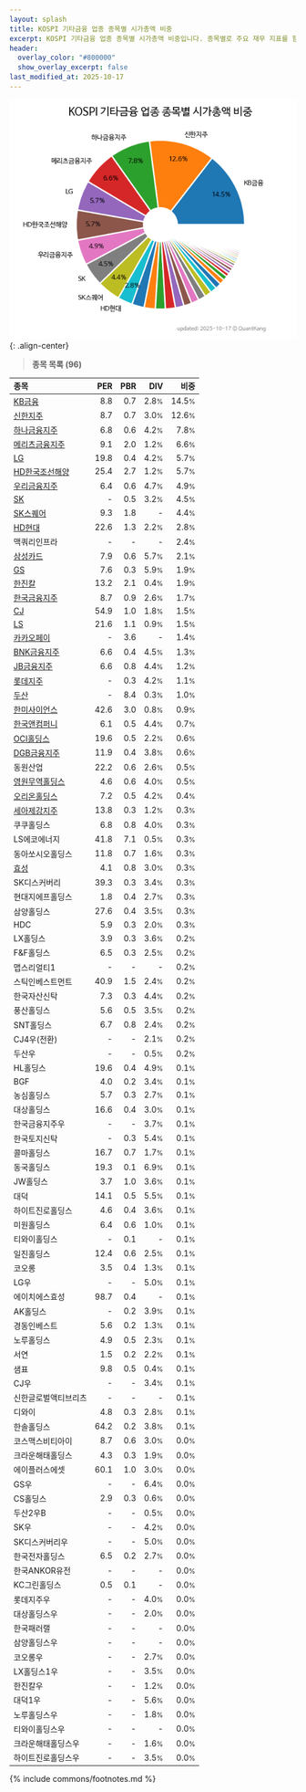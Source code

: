 ```yaml
---
layout: splash
title: KOSPI 기타금융 업종 종목별 시가총액 비중
excerpt: KOSPI 기타금융 업종 종목별 시가총액 비중입니다. 종목별로 주요 재무 지표를 함께 표시합니다.
header:
  overlay_color: "#800000"
  show_overlay_excerpt: false
last_modified_at: 2025-10-17
---
```



![KOSPI 기타금융 업종 종목별 시가총액 비중](/stats/sector/images/kospi_업종_기타금융_종목.png){: .align-center}


> **종목 목록 (96)**<a id="list"></a>

| **종목** | **PER** | **PBR** | **DIV** | **비중** |
| :------- | ------: | ------: | ------: | -------: |
| [KB금융](/105560/) | 8.8 | 0.7 | 2.8<small>%</small> | 14.5<small>%</small> |
| [신한지주](/055550/) | 8.7 | 0.7 | 3.0<small>%</small> | 12.6<small>%</small> |
| [하나금융지주](/086790/) | 6.8 | 0.6 | 4.2<small>%</small> | 7.8<small>%</small> |
| [메리츠금융지주](/138040/) | 9.1 | 2.0 | 1.2<small>%</small> | 6.6<small>%</small> |
| [LG](/003550/) | 19.8 | 0.4 | 4.2<small>%</small> | 5.7<small>%</small> |
| [HD한국조선해양](/009540/) | 25.4 | 2.7 | 1.2<small>%</small> | 5.7<small>%</small> |
| [우리금융지주](/316140/) | 6.4 | 0.6 | 4.7<small>%</small> | 4.9<small>%</small> |
| [SK](/034730/) | - | 0.5 | 3.2<small>%</small> | 4.5<small>%</small> |
| [SK스퀘어](/402340/) | 9.3 | 1.8 | - | 4.4<small>%</small> |
| [HD현대](/267250/) | 22.6 | 1.3 | 2.2<small>%</small> | 2.8<small>%</small> |
| 맥쿼리인프라 | - | - | - | 2.4<small>%</small> |
| [삼성카드](/029780/) | 7.9 | 0.6 | 5.7<small>%</small> | 2.1<small>%</small> |
| [GS](/078930/) | 7.6 | 0.3 | 5.9<small>%</small> | 1.9<small>%</small> |
| [한진칼](/180640/) | 13.2 | 2.1 | 0.4<small>%</small> | 1.9<small>%</small> |
| [한국금융지주](/071050/) | 8.7 | 0.9 | 2.6<small>%</small> | 1.7<small>%</small> |
| [CJ](/001040/) | 54.9 | 1.0 | 1.8<small>%</small> | 1.5<small>%</small> |
| [LS](/006260/) | 21.6 | 1.1 | 0.9<small>%</small> | 1.5<small>%</small> |
| [카카오페이](/377300/) | - | 3.6 | - | 1.4<small>%</small> |
| [BNK금융지주](/138930/) | 6.6 | 0.4 | 4.5<small>%</small> | 1.3<small>%</small> |
| [JB금융지주](/175330/) | 6.6 | 0.8 | 4.4<small>%</small> | 1.2<small>%</small> |
| [롯데지주](/004990/) | - | 0.3 | 4.2<small>%</small> | 1.1<small>%</small> |
| [두산](/000150/) | - | 8.4 | 0.3<small>%</small> | 1.0<small>%</small> |
| [한미사이언스](/008930/) | 42.6 | 3.0 | 0.8<small>%</small> | 0.9<small>%</small> |
| [한국앤컴퍼니](/000240/) | 6.1 | 0.5 | 4.4<small>%</small> | 0.7<small>%</small> |
| [OCI홀딩스](/010060/) | 19.6 | 0.5 | 2.2<small>%</small> | 0.6<small>%</small> |
| [DGB금융지주](/139130/) | 11.9 | 0.4 | 3.8<small>%</small> | 0.6<small>%</small> |
| 동원산업 | 22.2 | 0.6 | 2.6<small>%</small> | 0.5<small>%</small> |
| [영원무역홀딩스](/009970/) | 4.6 | 0.6 | 4.0<small>%</small> | 0.5<small>%</small> |
| [오리온홀딩스](/001800/) | 7.2 | 0.5 | 4.2<small>%</small> | 0.4<small>%</small> |
| [세아제강지주](/003030/) | 13.8 | 0.3 | 1.2<small>%</small> | 0.3<small>%</small> |
| 쿠쿠홀딩스 | 6.8 | 0.8 | 4.0<small>%</small> | 0.3<small>%</small> |
| LS에코에너지 | 41.8 | 7.1 | 0.5<small>%</small> | 0.3<small>%</small> |
| 동아쏘시오홀딩스 | 11.8 | 0.7 | 1.6<small>%</small> | 0.3<small>%</small> |
| [효성](/004800/) | 4.1 | 0.8 | 3.0<small>%</small> | 0.3<small>%</small> |
| SK디스커버리 | 39.3 | 0.3 | 3.4<small>%</small> | 0.3<small>%</small> |
| 현대지에프홀딩스 | 1.8 | 0.4 | 2.7<small>%</small> | 0.3<small>%</small> |
| 삼양홀딩스 | 27.6 | 0.4 | 3.5<small>%</small> | 0.3<small>%</small> |
| HDC | 5.9 | 0.3 | 2.0<small>%</small> | 0.3<small>%</small> |
| LX홀딩스 | 3.9 | 0.3 | 3.6<small>%</small> | 0.2<small>%</small> |
| F&F홀딩스 | 6.5 | 0.3 | 2.5<small>%</small> | 0.2<small>%</small> |
| 맵스리얼티1 | - | - | - | 0.2<small>%</small> |
| 스틱인베스트먼트 | 40.9 | 1.5 | 2.4<small>%</small> | 0.2<small>%</small> |
| 한국자산신탁 | 7.3 | 0.3 | 4.4<small>%</small> | 0.2<small>%</small> |
| 풍산홀딩스 | 5.6 | 0.5 | 3.5<small>%</small> | 0.2<small>%</small> |
| SNT홀딩스 | 6.7 | 0.8 | 2.4<small>%</small> | 0.2<small>%</small> |
| CJ4우(전환) | - | - | 2.1<small>%</small> | 0.2<small>%</small> |
| 두산우 | - | - | 0.5<small>%</small> | 0.2<small>%</small> |
| HL홀딩스 | 19.6 | 0.4 | 4.9<small>%</small> | 0.1<small>%</small> |
| BGF | 4.0 | 0.2 | 3.4<small>%</small> | 0.1<small>%</small> |
| 농심홀딩스 | 5.7 | 0.3 | 2.7<small>%</small> | 0.1<small>%</small> |
| 대상홀딩스 | 16.6 | 0.4 | 3.0<small>%</small> | 0.1<small>%</small> |
| 한국금융지주우 | - | - | 3.7<small>%</small> | 0.1<small>%</small> |
| 한국토지신탁 | - | 0.3 | 5.4<small>%</small> | 0.1<small>%</small> |
| 콜마홀딩스 | 16.7 | 0.7 | 1.7<small>%</small> | 0.1<small>%</small> |
| 동국홀딩스 | 19.3 | 0.1 | 6.9<small>%</small> | 0.1<small>%</small> |
| JW홀딩스 | 3.7 | 1.0 | 3.6<small>%</small> | 0.1<small>%</small> |
| 대덕 | 14.1 | 0.5 | 5.5<small>%</small> | 0.1<small>%</small> |
| 하이트진로홀딩스 | 4.6 | 0.4 | 3.6<small>%</small> | 0.1<small>%</small> |
| 미원홀딩스 | 6.4 | 0.6 | 1.0<small>%</small> | 0.1<small>%</small> |
| 티와이홀딩스 | - | 0.1 | - | 0.1<small>%</small> |
| 일진홀딩스 | 12.4 | 0.6 | 2.5<small>%</small> | 0.1<small>%</small> |
| 코오롱 | 3.5 | 0.4 | 1.3<small>%</small> | 0.1<small>%</small> |
| LG우 | - | - | 5.0<small>%</small> | 0.1<small>%</small> |
| 에이치에스효성 | 98.7 | 0.4 | - | 0.1<small>%</small> |
| AK홀딩스 | - | 0.2 | 3.9<small>%</small> | 0.1<small>%</small> |
| 경동인베스트 | 5.6 | 0.2 | 1.3<small>%</small> | 0.1<small>%</small> |
| 노루홀딩스 | 4.9 | 0.5 | 2.3<small>%</small> | 0.1<small>%</small> |
| 서연 | 1.5 | 0.2 | 2.2<small>%</small> | 0.1<small>%</small> |
| 샘표 | 9.8 | 0.5 | 0.4<small>%</small> | 0.1<small>%</small> |
| CJ우 | - | - | 3.4<small>%</small> | 0.1<small>%</small> |
| 신한글로벌액티브리츠 | - | - | - | 0.1<small>%</small> |
| 디와이 | 4.8 | 0.3 | 2.8<small>%</small> | 0.1<small>%</small> |
| 한솔홀딩스 | 64.2 | 0.2 | 3.8<small>%</small> | 0.1<small>%</small> |
| 코스맥스비티아이 | 8.7 | 0.6 | 3.0<small>%</small> | 0.0<small>%</small> |
| 크라운해태홀딩스 | 4.3 | 0.3 | 1.9<small>%</small> | 0.0<small>%</small> |
| 에이플러스에셋 | 60.1 | 1.0 | 3.0<small>%</small> | 0.0<small>%</small> |
| GS우 | - | - | 6.4<small>%</small> | 0.0<small>%</small> |
| CS홀딩스 | 2.9 | 0.3 | 0.6<small>%</small> | 0.0<small>%</small> |
| 두산2우B | - | - | 0.5<small>%</small> | 0.0<small>%</small> |
| SK우 | - | - | 4.2<small>%</small> | 0.0<small>%</small> |
| SK디스커버리우 | - | - | 5.0<small>%</small> | 0.0<small>%</small> |
| 한국전자홀딩스 | 6.5 | 0.2 | 2.7<small>%</small> | 0.0<small>%</small> |
| 한국ANKOR유전 | - | - | - | 0.0<small>%</small> |
| KC그린홀딩스 | 0.5 | 0.1 | - | 0.0<small>%</small> |
| 롯데지주우 | - | - | 4.0<small>%</small> | 0.0<small>%</small> |
| 대상홀딩스우 | - | - | 2.0<small>%</small> | 0.0<small>%</small> |
| 한국패러랠 | - | - | - | 0.0<small>%</small> |
| 삼양홀딩스우 | - | - | - | 0.0<small>%</small> |
| 코오롱우 | - | - | 2.7<small>%</small> | 0.0<small>%</small> |
| LX홀딩스1우 | - | - | 3.5<small>%</small> | 0.0<small>%</small> |
| 한진칼우 | - | - | 1.2<small>%</small> | 0.0<small>%</small> |
| 대덕1우 | - | - | 5.6<small>%</small> | 0.0<small>%</small> |
| 노루홀딩스우 | - | - | 1.8<small>%</small> | 0.0<small>%</small> |
| 티와이홀딩스우 | - | - | - | 0.0<small>%</small> |
| 크라운해태홀딩스우 | - | - | 1.6<small>%</small> | 0.0<small>%</small> |
| 하이트진로홀딩스우 | - | - | 3.5<small>%</small> | 0.0<small>%</small> |

{% include commons/footnotes.md %}